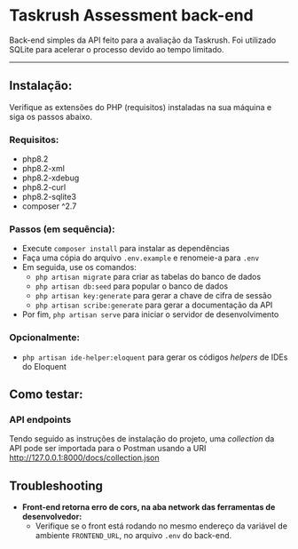 # Taskrush Assessment back-end

Back-end simples da API feito para a avaliação da Taskrush.
Foi utilizado SQLite para acelerar o processo devido ao tempo limitado.

---
## Instalação:
Verifique as extensões do PHP (requisitos) instaladas na sua máquina e siga os passos abaixo.

### Requisitos:
- php8.2
- php8.2-xml
- php8.2-xdebug
- php8.2-curl
- php8.2-sqlite3
- composer ^2.7

### Passos (em sequência):
- Execute `composer install` para instalar as dependências
- Faça uma cópia do arquivo `.env.example` e renomeie-a para `.env`
- Em seguida, use os comandos: 
  - `php artisan migrate` para criar as tabelas do banco de dados
  - `php artisan db:seed` para popular o banco de dados
  - `php artisan key:generate` para gerar a chave de cifra de sessão
  - `php artisan scribe:generate` para gerar a documentação da API
- Por fim, `php artisan serve` para iniciar o servidor de desenvolvimento


### Opcionalmente:

- `php artisan ide-helper:eloquent` para gerar os códigos *helpers* de IDEs do Eloquent

## Como testar:

### API endpoints
Tendo seguido as instruções de instalação do projeto, uma _collection_ da API pode ser importada para o Postman usando a URI http://127.0.0.1:8000/docs/collection.json

## Troubleshooting
- **Front-end retorna erro de cors, na aba network das ferramentas de desenvolvedor:**
  - Verifique se o front está rodando no mesmo endereço da variável de ambiente `FRONTEND_URL`, no arquivo `.env` do back-end.

